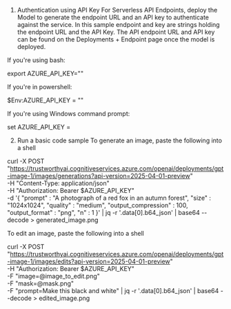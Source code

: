 
1. Authentication using API Key
For Serverless API Endpoints, deploy the Model to generate the endpoint URL and an API key to authenticate against the service. In this sample endpoint and key are strings holding the endpoint URL and the API Key. The API endpoint URL and API key can be found on the Deployments + Endpoint page once the model is deployed.

If you're using bash:

export AZURE_API_KEY="<your-api-key>"

If you're in powershell:

$Env:AZURE_API_KEY = "<your-api-key>"

If you're using Windows command prompt:

set AZURE_API_KEY = <your-api-key>

2. Run a basic code sample
To generate an image, paste the following into a shell

curl -X POST "https://trustworthyai.cognitiveservices.azure.com/openai/deployments/gpt-image-1/images/generations?api-version=2025-04-01-preview" \
  -H "Content-Type: application/json" \
  -H "Authorization: Bearer $AZURE_API_KEY" \
  -d '{
     "prompt" : "A photograph of a red fox in an autumn forest",
     "size" : "1024x1024",
     "quality" : "medium",
     "output_compression" : 100,
     "output_format" : "png",
     "n" : 1
    }' | jq -r '.data[0].b64_json' | base64 --decode > generated_image.png

To edit an image, paste the following into a shell

curl -X POST "https://trustworthyai.cognitiveservices.azure.com/openai/deployments/gpt-image-1/images/edits?api-version=2025-04-01-preview" \
  -H "Authorization: Bearer $AZURE_API_KEY" \
  -F "image=@image_to_edit.png" \
  -F "mask=@mask.png" \
  -F "prompt=Make this black and white"  | jq -r '.data[0].b64_json' | base64 --decode > edited_image.png